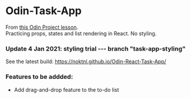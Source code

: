 # Odin-Task-App

From [this Odin Project lesson](https://www.theodinproject.com/paths/full-stack-javascript/courses/javascript/lessons/handle-inputs-and-render-lists).\
Practicing props, states and list rendering in React. No styling.

### Update 4 Jan 2021: styling trial --- branch "task-app-styling"
See the latest build: https://noktnl.github.io/Odin-React-Task-App/

### Features to be addded:
- Add drag-and-drop feature to the to-do list

